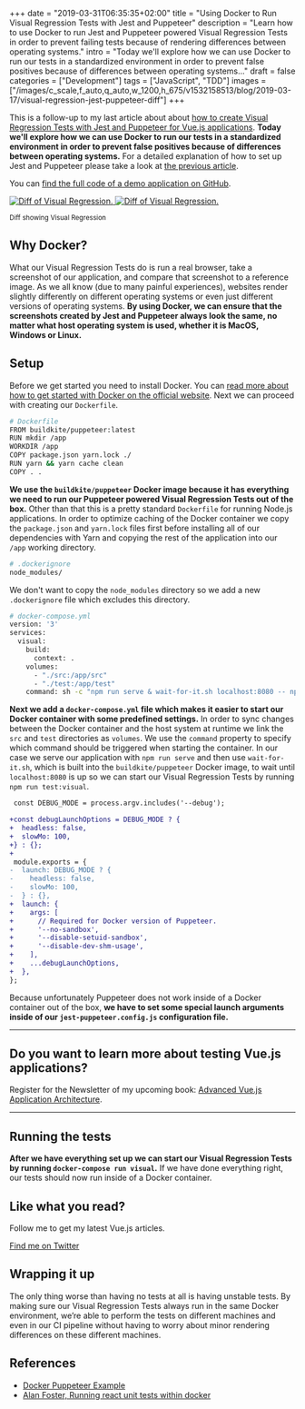 +++
date = "2019-03-31T06:35:35+02:00"
title = "Using Docker to Run Visual Regression Tests with Jest and Puppeteer"
description = "Learn how to use Docker to run Jest and Puppeteer powered Visual Regression Tests in order to prevent failing tests because of rendering differences between operating systems."
intro = "Today we'll explore how we can use Docker to run our tests in a standardized environment in order to prevent false positives because of differences between operating systems..."
draft = false
categories = ["Development"]
tags = ["JavaScript", "TDD"]
images = ["/images/c_scale,f_auto,q_auto,w_1200,h_675/v1532158513/blog/2019-03-17/visual-regression-jest-puppeteer-diff"]
+++

This is a follow-up to my last article about about [how to create Visual Regression Tests with Jest and Puppeteer for Vue.js applications](/blog/visual-regression-tests-for-vue-applications-with-jest-and-puppeteer/). **Today we'll explore how we can use Docker to run our tests in a standardized environment in order to prevent false positives because of differences between operating systems.** For a detailed explanation of how to set up Jest and Puppeteer please take a look at [the previous article](/blog/visual-regression-tests-for-vue-applications-with-jest-and-puppeteer/).

You can [find the full code of a demo application on GitHub](https://github.com/maoberlehner/visual-regression-tests-for-vue-applications-with-jest-and-puppeteer/tree/docker).

<div class="c-content__figure">
  <div class="c-content__broad">
    <a href="/images/c_scale,f_auto,q_auto/v1532158513/blog/2019-03-17/visual-regression-jest-puppeteer-diff">
      <img
        data-src="/images/c_scale,f_auto,q_auto,w_740/v1532158513/blog/2019-03-17/visual-regression-jest-puppeteer-diff"
        data-srcset="/images/c_scale,f_auto,q_auto,w_1480/v1532158513/blog/2019-03-17/visual-regression-jest-puppeteer-diff 2x"
        alt="Diff of Visual Regression."
      >
      <noscript>
        <img
          src="/images/c_scale,f_auto,q_auto,w_740/v1532158513/blog/2019-03-17/visual-regression-jest-puppeteer-diff"
          alt="Diff of Visual Regression."
        >
      </noscript>
    </a>
  </div>
  <p class="c-content__caption">
    <small>Diff showing Visual Regression</small>
  </p>
</div>

## Why Docker?

What our Visual Regression Tests do is run a real browser, take a screenshot of our application, and compare that screenshot to a reference image. As we all know (due to many painful experiences), websites render slightly differently on different operating systems or even just different versions of operating systems. **By using Docker, we can ensure that the screenshots created by Jest and Puppeteer always look the same, no matter what host operating system is used, whether it is MacOS, Windows or Linux.**

## Setup

Before we get started you need to install Docker. You can [read more about how to get started with Docker on the official website](https://www.docker.com/get-started). Next we can proceed with creating our `Dockerfile`.

```bash
# Dockerfile
FROM buildkite/puppeteer:latest
RUN mkdir /app
WORKDIR /app
COPY package.json yarn.lock ./
RUN yarn && yarn cache clean
COPY . .
```

**We use the `buildkite/puppeteer` Docker image because it has everything we need to run our Puppeteer powered Visual Regression Tests out of the box.** Other than that this is a pretty standard `Dockerfile` for running Node.js applications. In order to optimize caching of the Docker container we copy the `package.json` and `yarn.lock` files first before installing all of our dependencies with Yarn and copying the rest of the application into our `/app` working directory.

```bash
# .dockerignore
node_modules/
```

We don't want to copy the `node_modules` directory so we add a new `.dockerignore` file which excludes this directory.

```bash
# docker-compose.yml
version: '3'
services:
  visual:
    build:
      context: .
    volumes:
      - "./src:/app/src"
      - "./test:/app/test"
    command: sh -c "npm run serve & wait-for-it.sh localhost:8080 -- npm run test:visual"
```

**Next we add a `docker-compose.yml` file which makes it easier to start our Docker container with some predefined settings.** In order to sync changes between the Docker container and the host system at runtime we link the `src` and `test` directories as `volumes`. We use the `command` property to specify which command should be triggered when starting the container. In our case we serve our application with `npm run serve` and then use `wait-for-it.sh`, which is built into the `buildkite/puppeteer` Docker image, to wait until `localhost:8080` is up so we can start our Visual Regression Tests by running `npm run test:visual`.

```diff
 const DEBUG_MODE = process.argv.includes('--debug');

+const debugLaunchOptions = DEBUG_MODE ? {
+  headless: false,
+  slowMo: 100,
+} : {};
+
 module.exports = {
-  launch: DEBUG_MODE ? {
-    headless: false,
-    slowMo: 100,
-  } : {},
+  launch: {
+    args: [
+      // Required for Docker version of Puppeteer.
+      '--no-sandbox',
+      '--disable-setuid-sandbox',
+      '--disable-dev-shm-usage',
+    ],
+    ...debugLaunchOptions,
+  },
};
```

Because unfortunately Puppeteer does not work inside of a Docker container out of the box, **we have to set some special launch arguments inside of our `jest-puppeteer.config.js` configuration file.**

<div>
  <hr class="c-hr">
  <div class="c-service-info">
    <h2>Do you want to learn more about testing Vue.js applications?</h2>
    <p class="c-service-info__body">
      Register for the Newsletter of my upcoming book: <a class="c-anchor" href="https://oberlehner.us20.list-manage.com/subscribe?u=8476a98c5640f6c7b5530ea57&id=8b26bf120b" data-event-category="link" data-event-action="click: newsletter" data-event-label="Newsletter (article content)">Advanced Vue.js Application Architecture</a>.
    </p>
  </div>
  <hr class="c-hr">
</div>

## Running the tests

**After we have everything set up we can start our Visual Regression Tests by running `docker-compose run visual`.** If we have done everything right, our tests should now run inside of a Docker container.

<div class="c-content__broad">
  <div class="c-twitter-teaser">
    <div class="c-twitter-teaser__content">
      <h2 class="c-twitter-teaser__headline">Like what you read?</h2>
      <p class="c-twitter-teaser__body">
        Follow me to get my latest Vue.js articles.
      </p>
      <a class="c-button c-button--outline c-twitter-teaser__button" rel="nofollow" href="https://twitter.com/maoberlehner" data-event-category="link" data-event-action="click: contact" data-event-label="Twitter (article content)">
        Find me on Twitter
      </a>
    </div>
  </div>
</div>

## Wrapping it up

The only thing worse than having no tests at all is having unstable tests. By making sure our Visual Regression Tests always run in the same Docker environment, we’re able to perform the tests on different machines and even in our CI pipeline without having to worry about minor rendering differences on these different machines.

## References

- [Docker Puppeteer Example](https://github.com/buildkite/docker-puppeteer/tree/master/example)
- [Alan Foster, Running react unit tests within docker](https://www.alanfoster.me/posts/running-react-unit-tests-within-docker/)
